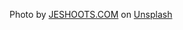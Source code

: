 Photo by <a href="https://unsplash.com/@jeshoots?utm_source=unsplash&utm_medium=referral&utm_content=creditCopyText">JESHOOTS.COM</a> on <a href="https://unsplash.com/photos/9n1USijYJZ4?utm_source=unsplash&utm_medium=referral&utm_content=creditCopyText">Unsplash</a>
